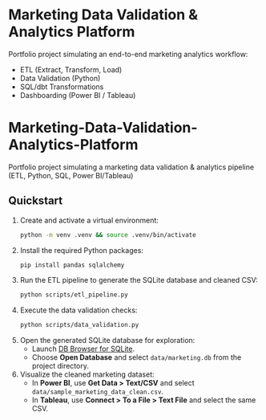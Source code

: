 # Marketing Data Validation & Analytics Platform

Portfolio project simulating an end-to-end marketing analytics workflow:
- ETL (Extract, Transform, Load)
- Data Validation (Python)
- SQL/dbt Transformations
- Dashboarding (Power BI / Tableau)
# Marketing-Data-Validation-Analytics-Platform
Portfolio project simulating a marketing data validation &amp; analytics pipeline (ETL, Python, SQL, Power BI/Tableau)

## Quickstart
1. Create and activate a virtual environment:
   ```bash
   python -m venv .venv && source .venv/bin/activate
   ```
2. Install the required Python packages:
   ```bash
   pip install pandas sqlalchemy
   ```
3. Run the ETL pipeline to generate the SQLite database and cleaned CSV:
   ```bash
   python scripts/etl_pipeline.py
   ```
4. Execute the data validation checks:
   ```bash
   python scripts/data_validation.py
   ```
5. Open the generated SQLite database for exploration:
   - Launch [DB Browser for SQLite](https://sqlitebrowser.org/).
   - Choose **Open Database** and select `data/marketing.db` from the project directory.
6. Visualize the cleaned marketing dataset:
   - In **Power BI**, use **Get Data &gt; Text/CSV** and select `data/sample_marketing_data_clean.csv`.
   - In **Tableau**, use **Connect &gt; To a File &gt; Text File** and select the same CSV.

